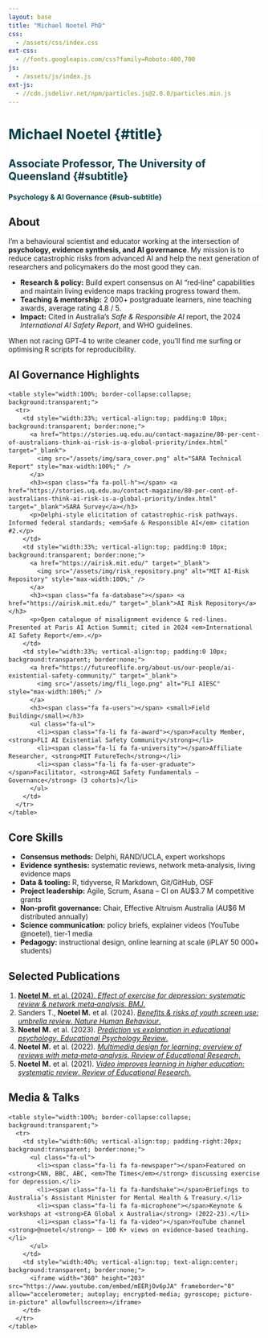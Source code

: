 ```yaml
---
layout: base
title: "Michael Noetel PhD"
css:
  - /assets/css/index.css
ext-css:
  - //fonts.googleapis.com/css?family=Roboto:400,700
js:
  - /assets/js/index.js
ext-js:
  - //cdn.jsdelivr.net/npm/particles.js@2.0.0/particles.min.js
---
```


<!-- =========================================================
  INDEX PAGE FOR mnoetel.github.io
  Sections: About | AI | Skills | Publications | Media
  Required assets (place under /assets/img/):
    sara_cover.png           – SARA technical‑report cover
    risk_repository.png      – MIT AI‑Risk Repository graphic
    fli_logo.png             – FLI / AIESC badge (third logo)
========================================================== -->

<div id="header" class="cut1" markdown="1" style="background:#FFFFFF; color:#053C45;">

<div id="header-inner" markdown="1">

# Michael Noetel {#title}

## Associate Professor, The University of Queensland {#subtitle}

#### Psychology & AI Governance {#sub-subtitle}

</div>

<div id="particles-js"></div>

</div>

<div id="main-sections">

<!--‑‑‑‑‑‑‑‑‑‑ ABOUT – white background, left‑aligned ‑‑‑‑‑‑‑‑‑‑‑‑‑‑‑‑‑‑‑‑‑‑‑‑‑ -->
<div id="about-out" class="page-section cut2"><!-- white -->
  <div id="about" style="max-width:900px; margin:0 auto; text-align:left;">
    <h2 class="section-title"><span class="fa fa-user-circle"></span> About</h2>
    <p>I’m a behavioural scientist and educator working at the intersection of <strong>psychology, evidence synthesis, and AI governance</strong>. My mission is to reduce catastrophic risks from advanced AI and help the next generation of researchers and policymakers do the most good they can.</p>
    <ul class="fa-ul">
      <li><span class="fa-li fa fa-bullseye"></span><strong>Research & policy:</strong> Build expert consensus on AI “red‑line” capabilities and maintain living evidence maps tracking progress toward them.</li>
      <li><span class="fa-li fa fa-chalkboard-teacher"></span><strong>Teaching & mentorship:</strong> 2 000+ postgraduate learners, nine teaching awards, average rating 4.8 / 5.</li>
      <li><span class="fa-li fa fa-globe"></span><strong>Impact:</strong> Cited in Australia’s <em>Safe & Responsible AI</em> report, the 2024 <em>International AI Safety Report</em>, and WHO guidelines.</li>
    </ul>
    <p>When not racing GPT‑4 to write cleaner code, you’ll find me surfing or optimising R scripts for reproducibility.</p>
  </div>
</div>

<div class="cut-buffer"></div>

<!--‑‑‑‑‑‑‑‑‑‑ AI GOVERNANCE TABLE (grey background) ‑‑‑‑‑‑‑‑‑‑‑‑‑‑‑‑‑‑‑‑‑‑‑‑‑ -->
<div id="ai-out" class="page-section grey-section cut2">
  <div id="ai" style="max-width:1100px; margin:0 auto; text-align:left;">
    <h2 class="section-title"><span class="fa fa-shield-alt"></span> AI Governance Highlights</h2>

    <table style="width:100%; border-collapse:collapse; background:transparent;">
      <tr>
        <td style="width:33%; vertical-align:top; padding:0 10px; background:transparent; border:none;">
          <a href="https://stories.uq.edu.au/contact-magazine/80-per-cent-of-australians-think-ai-risk-is-a-global-priority/index.html" target="_blank">
            <img src="/assets/img/sara_cover.png" alt="SARA Technical Report" style="max-width:100%;" />
          </a>
          <h3><span class="fa fa-poll-h"></span> <a href="https://stories.uq.edu.au/contact-magazine/80-per-cent-of-australians-think-ai-risk-is-a-global-priority/index.html" target="_blank">SARA Survey</a></h3>
          <p>Delphi‑style elicitation of catastrophic‑risk pathways. Informed federal standards; <em>Safe & Responsible AI</em> citation #2.</p>
        </td>
        <td style="width:33%; vertical-align:top; padding:0 10px; background:transparent; border:none;">
          <a href="https://airisk.mit.edu/" target="_blank">
            <img src="/assets/img/risk_repository.png" alt="MIT AI‑Risk Repository" style="max-width:100%;" />
          </a>
          <h3><span class="fa fa-database"></span> <a href="https://airisk.mit.edu/" target="_blank">AI Risk Repository</a></h3>
          <p>Open catalogue of misalignment evidence & red‑lines. Presented at Paris AI Action Summit; cited in 2024 <em>International AI Safety Report</em>.</p>
        </td>
        <td style="width:33%; vertical-align:top; padding:0 10px; background:transparent; border:none;">
          <a href="https://futureoflife.org/about-us/our-people/ai-existential-safety-community/" target="_blank">
            <img src="/assets/img/fli_logo.png" alt="FLI AIESC" style="max-width:100%;" />
          </a>
          <h3><span class="fa fa-users"></span> <small>Field Building</small></h3>
          <ul class="fa-ul">
            <li><span class="fa-li fa fa-award"></span>Faculty Member, <strong>FLI AI Existential Safety Community</strong></li>
            <li><span class="fa-li fa fa-university"></span>Affiliate Researcher, <strong>MIT FutureTech</strong></li>
            <li><span class="fa-li fa fa-user-graduate"></span>Facilitator, <strong>AGI Safety Fundamentals – Governance</strong> (3 cohorts)</li>
          </ul>
        </td>
      </tr>
    </table>
  </div>
</div>

<div class="cut-buffer"></div>

<!--‑‑‑‑‑‑‑‑‑‑ SKILLS (white) ‑‑‑‑‑‑‑‑‑‑‑‑‑‑‑‑‑‑‑‑‑‑‑‑‑‑‑‑‑‑‑‑‑‑‑‑‑‑‑‑‑‑‑‑‑‑‑‑‑‑‑‑‑‑‑‑ -->
<div id="skills-out" class="page-section cut2"><!-- white -->
  <div id="skills" style="max-width:900px; margin:0 auto; text-align:left;">
    <h2 class="section-title"><span class="fa fa-toolbox"></span> Core Skills</h2>
    <ul class="fa-ul">
      <li><span class="fa-li fa fa-comments"></span><strong>Consensus methods:</strong> Delphi, RAND/UCLA, expert workshops</li>
      <li><span class="fa-li fa fa-layer-group"></span><strong>Evidence synthesis:</strong> systematic reviews, network meta‑analysis, living evidence maps</li>
      <li><span class="fa-li fa fa-code"></span><strong>Data & tooling:</strong> R, tidyverse, R Markdown, Git/GitHub, OSF</li>
      <li><span class="fa-li fa fa-project-diagram"></span><strong>Project leadership:</strong> Agile, Scrum, Asana – CI on AU$3.7 M competitive grants</li>
      <li><span class="fa-li fa fa-hand-holding-usd"></span><strong>Non‑profit governance:</strong> Chair, Effective Altruism Australia (AU$6 M distributed annually)</li>
      <li><span class="fa-li fa fa-bullhorn"></span><strong>Science communication:</strong> policy briefs, explainer videos (YouTube @noetel), tier‑1 media</li>
      <li><span class="fa-li fa fa-chalkboard"></span><strong>Pedagogy:</strong> instructional design, online learning at scale (iPLAY 50 000+ students)</li>
    </ul>
  </div>
</div>

<div class="cut-buffer"></div>

<!--‑‑‑‑‑‑‑‑‑‑ PUBLICATIONS (grey) ‑‑‑‑‑‑‑‑‑‑‑‑‑‑‑‑‑‑‑‑‑‑‑‑‑‑‑‑‑‑‑‑‑‑‑‑‑‑‑‑‑‑‑‑‑‑‑‑‑‑‑‑‑‑‑‑ -->
<div id="publications-out" class="page-section grey-section cut2">
  <div id="publications" style="max-width:900px; margin:0 auto; text-align:left;">
    <h2 class="section-title"><span class="fa fa-book-open"></span> Selected Publications</h2>
    <ol style="padding-left:1.2rem;">
      <li><a href="https://doi.org/10.1136/bmj-2024-123456" target="_blank"><strong>Noetel M.</strong> et al. (2024). <em>Effect of exercise for depression: systematic review & network meta‑analysis</em>. <em>BMJ</em>.</a></li>
      <li>Sanders T., <strong>Noetel M.</strong> et al. (2024). <a href="https://www.nature.com/articles/s41562-023-01712-8" target="_blank"><em>Benefits & risks of youth screen use: umbrella review</em>. <em>Nature Human Behaviour</em>.</a></li>
      <li><strong>Noetel M.</strong> et al. (2023). <a href="https://doi.org/10.1007/s10648-023-09723-4" target="_blank"><em>Prediction vs explanation in educational psychology</em>. <em>Educational Psychology Review</em>.</a></li>
      <li><strong>Noetel M.</strong> et al. (2022). <a href="https://doi.org/10.3102/00346543221100571" target="_blank"><em>Multimedia design for learning: overview of reviews with meta‑meta‑analysis</em>. <em>Review of Educational Research</em>.</a></li>
      <li><strong>Noetel M.</strong> et al. (2021). <a href="https://doi.org/10.3102/0034654321990711" target="_blank"><em>Video improves learning in higher education: systematic review</em>. <em>Review of Educational Research</em>.</a></li>
    </ol>
  </div>
</div>

<div class="cut-buffer"></div>

<!--‑‑‑‑‑‑‑‑‑‑ MEDIA (white) ‑‑‑‑‑‑‑‑‑‑‑‑‑‑‑‑‑‑‑‑‑‑‑‑‑‑‑‑‑‑‑‑‑‑‑‑‑‑‑‑‑‑‑‑‑‑‑‑‑‑‑‑‑‑‑‑ -->
<div id="media-out" class="page-section cut2"><!-- white -->
  <div id="media" style="max-width:1100px; margin:0 auto; text-align:left;">
    <h2 class="section-title"><span class="fa fa-tv"></span> Media & Talks</h2>

    <table style="width:100%; border-collapse:collapse; background:transparent;">
      <tr>
        <td style="width:60%; vertical-align:top; padding-right:20px; background:transparent; border:none;">
          <ul class="fa-ul">
            <li><span class="fa-li fa fa-newspaper"></span>Featured on <strong>CNN, BBC, ABC, <em>The Times</em></strong> discussing exercise for depression.</li>
            <li><span class="fa-li fa fa-handshake"></span>Briefings to Australia’s Assistant Minister for Mental Health & Treasury.</li>
            <li><span class="fa-li fa fa-microphone"></span>Keynote & workshops at <strong>EA Global x Australia</strong> (2022‑23).</li>
            <li><span class="fa-li fa fa-video"></span>YouTube channel <strong>@noetel</strong> – 100 K+ views on evidence‑based teaching.</li>
          </ul>
        </td>
        <td style="width:40%; vertical-align:top; text-align:center; background:transparent; border:none;">
          <iframe width="360" height="203" src="https://www.youtube.com/embed/mEERjOv6pJA" frameborder="0" allow="accelerometer; autoplay; encrypted-media; gyroscope; picture-in-picture" allowfullscreen></iframe>
        </td>
      </tr>
    </table>
  </div>
</div>

</div><!-- end main‑sections -->
